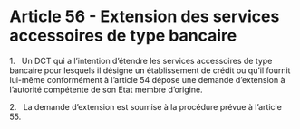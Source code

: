 # Article 56 - Extension des services accessoires de type bancaire


1.   Un DCT qui a l’intention d’étendre les services accessoires de type bancaire pour lesquels il désigne un établissement de crédit ou qu’il fournit lui-même conformément à l’article 54 dépose une demande d’extension à l’autorité compétente de son État membre d’origine.

2.   La demande d’extension est soumise à la procédure prévue à l’article 55.
